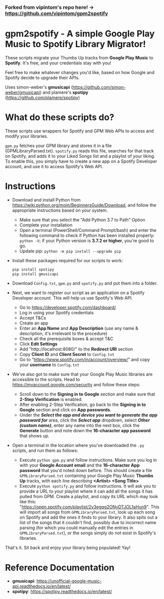 ### Forked from vipintom's repo here! -> https://github.com/vipintom/gpm2spotify
# gpm2spotify - A simple Google Play Music to Spotify Library Migrator!

These scripts migrate your Thumbs Up tracks from **Google Play Music** to **Spotify**. It's free, and your credentials stay with you!

Feel free to make whatever changes you'd like, based on how Google and Spotify decide to upgrade their APIs.

Uses simon-weber's **gmusicapi** (https://github.com/simon-weber/gmusicapi) and plamere's **spotipy** (https://github.com/plamere/spotipy)
# What do these scripts do?

These scripts use wrappers for Spotify and GPM Web APIs to access and modify your libraries. 

`gpm.py` fetches your GPM library and stores it in a file (GPMLibraryParsed.txt). `spotify.py` reads this file, searches for that track on Spotify, and adds it to your Liked Songs list and a playlist of your liking. To enable this, you simply have to create a new app on a Spotify Developer account, and use it to access Spotify's Web API. 

# Instructions

- Download and install Python from https://wiki.python.org/moin/BeginnersGuide/Download, and follow the appropriate instructions based on your system.
  - Make sure that you select the "Add Python 3.7 to Path" Option    
  - Complete your installation
  - Open a terminal (PowerShell/Command Prompt/bash) and enter the following command to check if Python has been installed properly: `python -V`; if your Python version is **3.7.2 or higher**, you're good to go.
  - Update pip: `python -m pip install --upgrade pip`
       
- Install these packages required for our scripts to work:
    ```bash
    pip install spotipy
    pip install gmusicapi
    ```
- Download `Config.txt`, `gpm.py` and `spotify.py` and put them into a folder.

- Next, we want to register our script as an application on a Spotify Developer account. This will help us use Spotify's Web API.
  - Go to https://developer.spotify.com/dashboard/
  - Log in using your Spotify credentials
  - Accept T&Cs
  - Create an app
  - Enter an **App Name** and **App Description** (use any name & description, it's irrelevant to the procedure)
  - Check all the prerequisite boxes & accept T&C
  - Click **Edit Settings**
  - Add "http://localhost:8080/" to the **Redirect URI** section
  - Copy **Client ID** and **Client Secret** to `Config.txt`
  - Go to "https://www.spotify.com/in/account/overview/" and copy your **username** to `Config.txt`
  
- We've also got to make sure that your Google Play Music libraries are accessible to the scripts. Head to https://myaccount.google.com/security and follow these steps:
  - Scroll down to the **Signing in to Google** section and make sure that **2-Step Verification** is enabled.
  - After enabling 2-Step Verification, go back to the **Signing in to Google** section and click on **App passwords**.
  - Under the _**Select the app and device you want to generate the app password for**_ area, click the _**Select app**_ dropdown, select _**Other (custom name)**_, enter any name into the next box, click the **Generate** button and note down the **16-character app password** that shows up.

- Open a terminal in the location where you've downloaded the `.py` scripts, and run them as follows:
  - Execute `python gpm.py` and follow instructions. Make sure you log in with your **Google Account email** and the **16-character App password** that you'd noted down before. This should create a file `GPMLibraryParsed.txt` containing your Google Play Music **Thumbs Up** tracks, with each line describing **\<Artist> \<Song Title>**
  - Execute `python spotify.py` and follow instructions. It will ask you to provide a URL to your playlist where it can add all the songs it has pulled from GPM. Create a playlist, and copy its URL which may look like this: "https://open.spotify.com/playlist/2v3egqg2ONyDTJOL1aHun9". This will import all songs from `GPMLibraryParsed.txt`, look up each song on Spotify and add the ones it finds to your library. It also spits out a list of the songs that it couldn't find, possibly due to incorrect name parsing (for which you could manually edit the entries in `GPMLibraryParsed.txt`), or the songs simply do not exist in Spotify's libraries.
       
That's it. Sit back and enjoy your library being populated! Yay!

# Reference Documentation
- **gmusicapi**: https://unofficial-google-music-api.readthedocs.io/en/latest/
- **spotipy**: https://spotipy.readthedocs.io/en/latest/
